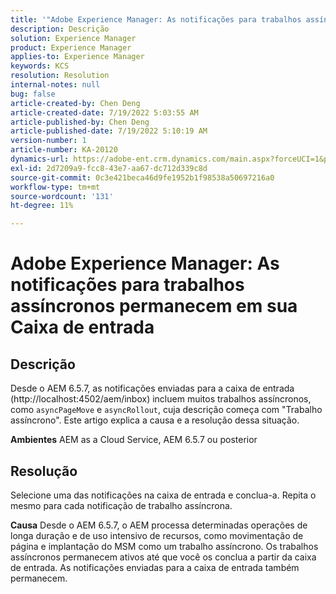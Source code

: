```yaml
---
title: '"Adobe Experience Manager: As notificações para trabalhos assíncronos permanecem em sua Caixa de entrada'''
description: Descrição
solution: Experience Manager
product: Experience Manager
applies-to: Experience Manager
keywords: KCS
resolution: Resolution
internal-notes: null
bug: false
article-created-by: Chen Deng
article-created-date: 7/19/2022 5:03:55 AM
article-published-by: Chen Deng
article-published-date: 7/19/2022 5:10:19 AM
version-number: 1
article-number: KA-20120
dynamics-url: https://adobe-ent.crm.dynamics.com/main.aspx?forceUCI=1&pagetype=entityrecord&etn=knowledgearticle&id=2971772b-2007-ed11-82e4-00224808e5cc
exl-id: 2d7209a9-fcc8-43e7-aa67-dc712d339c8d
source-git-commit: 0c3e421beca46d9fe1952b1f98538a50697216a0
workflow-type: tm+mt
source-wordcount: '131'
ht-degree: 11%

---
```


# Adobe Experience Manager: As notificações para trabalhos assíncronos permanecem em sua Caixa de entrada

## Descrição


Desde o AEM 6.5.7, as notificações enviadas para a caixa de entrada (http://localhost:4502/aem/inbox) incluem muitos trabalhos assíncronos, como `asyncPageMove` e `asyncRollout`, cuja descrição começa com &quot;Trabalho assíncrono&quot;.
Este artigo explica a causa e a resolução dessa situação.

<b>Ambientes</b>
AEM as a Cloud Service, AEM 6.5.7 ou posterior


## Resolução


Selecione uma das notificações na caixa de entrada e conclua-a. Repita o mesmo para cada notificação de trabalho assíncrona.

<b>Causa</b>
Desde o AEM 6.5.7, o AEM processa determinadas operações de longa duração e de uso intensivo de recursos, como movimentação de página e implantação do MSM como um trabalho assíncrono. Os trabalhos assíncronos permanecem ativos até que você os conclua a partir da caixa de entrada. As notificações enviadas para a caixa de entrada também permanecem.
